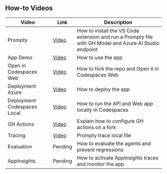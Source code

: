 ## How-to Videos

| Video          | Link | Description |
|-------------------|----------------------------------|----------------------------------|
| Prompty       | [Video](https://microsoft-my.sharepoint.com/:v:/p/cedricvidal/EVV2tdXae0xJpPZT1ukUGGUBt5vV9czFL0Z5KdG6pnhUCA?e=UCbkuu) | How to install the VS Code extension and run a Prompty file with GH Model and Azure AI Studio endpoint |
| App Demo      | [Video](https://microsoft.sharepoint.com/teams/AI-Tour-FY25/_layouts/15/stream.aspx?id=%2Fteams%2FAI%2DTour%2DFY25%2FShared%20Documents%2FPRODUCTION%2DWRK%2Dwriting%2Dassistant%2Dwith%2Dazure%2Dopenai%2Fvideos%2Fcontoso%5Fdemo%5Fwith%5Fsound%2Emov&ga=1&referrer=StreamWebApp%2EWeb&referrerScenario=AddressBarCopied%2Eview%2E5bd1cfc2%2Dfbc7%2D4d1b%2D802c%2Dd61e2943a99f) | How to use the app |
| Open in Codespaces Web | [Video](https://microsoft-my.sharepoint.com/:v:/p/cedricvidal/Edzyj4RT5pJKmLuzg5JUYXwB75k1Ecj5uUgXS_tKuZVT4A?e=asMyIo) | How to fork the repo and Open it in Codespaces Web |
| Deployment Azure | [Video](https://microsoft-my.sharepoint.com/:v:/p/cedricvidal/EW88E0K68f5Fgx-wdie6szQBeDYRiS7WSt-POKzwJ5TuOQ?e=GMhsNh) | How to deploy the app | 
| Deployment Codespaces Local | [Video](https://microsoft-my.sharepoint.com/:v:/p/cedricvidal/EcEO53rTsVdBg1BJBkkK2UoBFSQNgoBhkWDl8--cV0NoIQ?e=vk0w7U) | How to run the API and Web app locally in Codespaces | 
| GH Actions | [Video](https://microsoft-my.sharepoint.com/:v:/p/cedricvidal/EeJ7QEBtjeBJn-zHh2qjQdMBkSJttvShjYUVaomboSPowA?e=LkTyMk) | Explain how to configure GH actions on a fork | 
| Tracing | [Video](https://microsoft-my.sharepoint.com/:v:/p/cedricvidal/Ea0-dbffnB9Bjp3kzEs8-E4BObjxp0KTh_cb8cPQry8ryA?e=YH3Rq3) | Prompty trace local file |
| Evaluation | Pending | How to evaluate the agents and prevent regressions |
| AppInsights | Pending | How to activate AppInsights traces and monitor the app |
